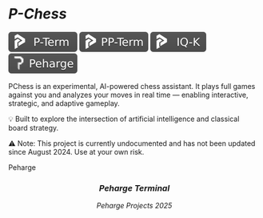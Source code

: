 # _**P-Chess**_

<p align="left">
    <img src="https://raw.githubusercontent.com/Peharge/p-terminal/main/icons/p-term-banner-3.svg" alt="peharge"/>
    <img src="https://raw.githubusercontent.com/Peharge/p-terminal/main/icons/pp-term-banner-3.svg" alt="peharge"/>
    <img src="https://raw.githubusercontent.com/Peharge/p-terminal/main/icons/iq-banner-3.svg" alt="peharge"/>
    <img src="https://raw.githubusercontent.com/Peharge/p-terminal/main/icons/peharge-banner-3.svg" alt="peharge"/>
</p>

PChess is an experimental, AI-powered chess assistant. It plays full games against you and analyzes your moves in real time — enabling interactive, strategic, and adaptive gameplay.

💡 Built to explore the intersection of artificial intelligence and classical board strategy.

⚠️ Note: This project is currently undocumented and has not been updated since August 2024. Use at your own risk.

Peharge

<div align="center">

### **_Peharge Terminal_**
_Peharge Projects 2025_

</div>